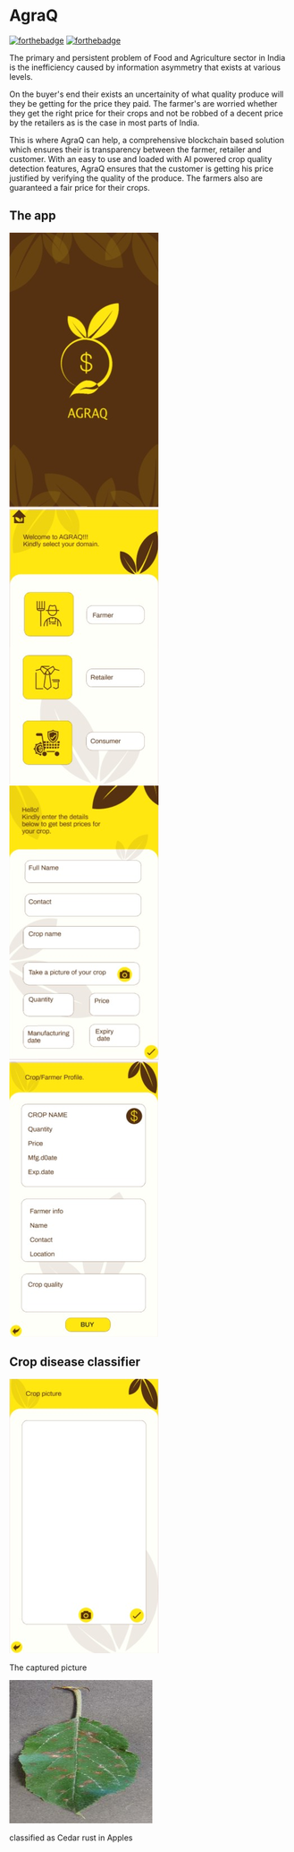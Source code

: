 # AgraQ
[![forthebadge](https://forthebadge.com/images/badges/made-with-python.svg)](https://forthebadge.com)
[![forthebadge](https://forthebadge.com/images/badges/built-for-android.svg)](https://forthebadge.com)

The primary and persistent problem of Food and Agriculture sector in India is the inefficiency caused by information asymmetry that exists at various levels.

On the buyer's end their exists an uncertainity of what quality produce will they be getting for the price they paid. The farmer's are worried whether they get the right price for their crops and not be robbed of a decent price by the retailers as is the case in most parts of India.

This is where AgraQ can help, a comprehensive blockchain based solution which ensures their is transparency between the farmer, retailer and customer. With an easy to use and loaded with AI powered crop quality detection features, AgraQ ensures that the customer is getting his price justified by verifying the quality of the produce. The farmers also are guaranteed a fair price for their crops.

## The app
![image1](src/UI1.jpeg)![image2](src/UI2.jpeg)![image3](src/UI3.jpeg)![image4](src/UI4.jpeg)

## Crop disease classifier
![image6](src/UI5.jpeg)

The captured picture

![image5](src/AppleCedarRust2.JPG) 

classified as Cedar rust in Apples